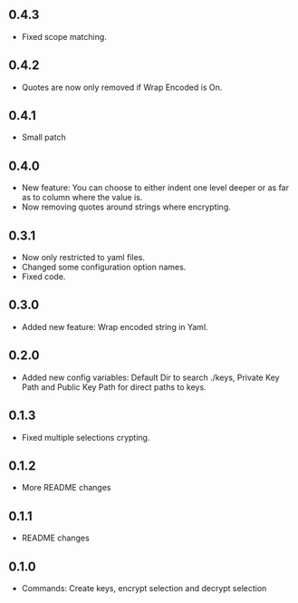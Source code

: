 ## 0.4.3
* Fixed scope matching.

## 0.4.2
* Quotes are now only removed if Wrap Encoded is On.

## 0.4.1
* Small patch

## 0.4.0
* New feature: You can choose to either indent one level deeper or as far as
  to column where the value is.
* Now removing quotes around strings where encrypting.

## 0.3.1
* Now only restricted to yaml files.
* Changed some configuration option names.
* Fixed code.

## 0.3.0
* Added new feature: Wrap encoded string in Yaml.

## 0.2.0
* Added new config variables: Default Dir to search ./keys,
  Private Key Path and Public Key Path for direct paths to keys.

## 0.1.3
* Fixed multiple selections crypting.

## 0.1.2
* More README changes

## 0.1.1
* README changes

## 0.1.0
* Commands: Create keys, encrypt selection and decrypt selection
